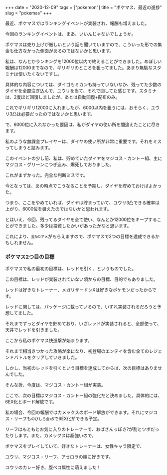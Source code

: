 +++
date = "2020-12-09"
tags = ["pokemon"]
title = "ポケマス、最近の進捗"
slug = "pokemas"
+++

最近、ポケマスではランキングイベントが実装され、報酬も増えました。

今回のランキングイベントは、まあ、いいんじゃないでしょうか。

ポケマスは売り上げが厳しいという話も聞いていますので、こういった形での集金も仕方なかった側面があるのではないかと思います。

私は、なんとかランキングを12000位以内で終えることができました。めぼしい報酬は12000までなので、ギリギリのところを狙ってました。あまり無駄なスタミナは使いたくないですし。

具体的な内容については、ダイゴもミカンも持っていないなか、残ってた少数のダイヤを全部注ぎ込んで、ユウリを当て、それで回してた感じです。スタミナは、2度ほど回復しましたが、あとは自動回復+配布のみ。

これでギリギリ12000に入れましたが、6000以内を狙うには、おそらく、ユウリ3凸は必要だったのではないかと思います。

で、6000位に入れなかった要因は、私がダイヤの使い所を間違えたことに尽きます。

私のような無課金プレイヤーは、ダイヤの使い所が非常に重要です。それをミスってしまうと詰みます。

このイベントの少し前、私は、貯めていたダイヤをマジコス・カントー組、主にマジコス・グリーンにつぎ込み、爆死しておりました。

これがまずかった。完全な判断ミスです。

今となっては、あの時点でこうなることを予期し、ダイヤを貯めておけばよかった。

つまり、ここをやめていれば、ダイヤは貯まっていて、ユウリ3凸できる確率は上がり、6000位を狙えたのではないかと思われます。

とはいえ、今回、残ってるダイヤを全て使い、なんとか12000位をキープすることができました。多少は投資したかいがあったかなと思います。

これにより、`星5のアメ`がもらえますので、ポケマスで2つの目標を達成できるかもしれません。

### ポケマス2つ目の目標

ポケマスで私の最初の目標は、レッドを引く、というものでした。

この目標は、レッドが実装されていない頃からの目標、目的でもありました。

レッドは好きなトレーナー、メガリザードンXは好きなポケモンだったからです。

レッドに関しては、パッケージに載っているので、いずれ実装されるだろうと予想してました。

それまでずっとダイヤを貯めており、いざレッドが実装されると、全部使って、天井でレッドを引きました。

ここから私のポケマス快進撃が始まります。

それまで相当きつかった攻略が楽になり、初登場のエンテイを含む全てのレジェンドバトルをクリアしていきました。

しかし、当初のレッドを引くという目標を達成してからは、次の目標はありませんでした。

そんな折、今度は、マジコス・カントー組が実装。

ここで、次の目標はマジコス・カントー組の強化だと決めました。具体的には、6EX化とボード解放です。

私の場合、今回の報酬ではカメックスのボード解放ができます。それにマジコス・リーフも`のびしろ金x5`で6EX化ができる予定。

リーフはもともとお気に入りのトレーナーで、おばさんっぽさ?が割とツボだったりします。また、カメックスは超強いので。

ポケマスをプレイしていて、好きなトレーナーは、女性キャラ限定で、

ユウリ、マジコス・リーフ、アセロラの順に好きです。

ユウリのカレー好き、腹ペコ属性に萌えました！

